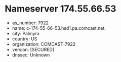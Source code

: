 # Nameserver 174.55.66.53

* as_number: 7922
* name: c-174-55-66-53.hsd1.pa.comcast.net.
* city: Palmyra
* country: US
* organization: COMCAST-7922
* version: [SECURED]
* dnssec: Unknown
